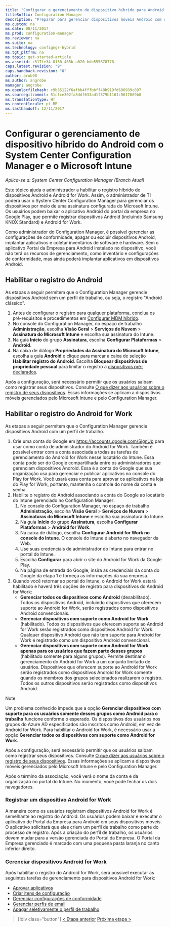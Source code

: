 ```yaml
---
title: "Configurar o gerenciamento de dispositivo híbrido para Android com o Microsoft Intune"
titleSuffix: Configuration Manager
description: "Preparar para gerenciar dispositivos móveis Android com o Configuration Manager e o Intune."
ms.custom: na
ms.date: 08/11/2017
ms.prod: configuration-manager
ms.reviewer: na
ms.suite: na
ms.technology: configmgr-hybrid
ms.tgt_pltfrm: na
ms.topic: get-started-article
ms.assetid: c517fe34-0130-465b-a020-bdb555878778
caps.latest.revision: "9"
caps.handback.revision: "0"
author: arob98
ms.author: angrobe
manager: angrobe
ms.openlocfilehash: c9b35122f6afbb4fffbbff48b919fd696939c897
ms.sourcegitcommit: 51cfce302fa8ddf633ad1f379b1161c0617089b8
ms.translationtype: HT
ms.contentlocale: pt-BR
ms.lasthandoff: 12/11/2017
---
```

# <a name="set-up-android-hybrid-device-management-with-system-center-configuration-manager-and-microsoft-intune"></a>Configurar o gerenciamento de dispositivo híbrido do Android com o System Center Configuration Manager e o Microsoft Intune

*Aplica-se a: System Center Configuration Manager (Branch Atual)*

Este tópico ajuda o administrador a habilitar o registro híbrido de dispositivos Android e Android for Work. Assim, o administrador de TI poderá usar o System Center Configuration Manager para gerenciar os dispositivos por meio de uma assinatura configurada do Microsoft Intune. Os usuários podem baixar o aplicativo Android do portal da empresa no Google Play, que permite registrar dispositivos Android (incluindo Samsung KNOX Standard) e Android for Work.

Como administrador do Configuration Manager, é possível gerenciar as configurações de conformidade, apagar ou excluir dispositivos Android, implantar aplicativos e coletar inventários de software e hardware. Sem o aplicativo Portal da Empresa para Android instalado no dispositivo, você não terá os recursos de gerenciamento, como inventário e configurações de conformidade, mas ainda poderá implantar aplicativos em dispositivos Android.  

## <a name="enable-android-enrollment"></a>Habilitar o registro do Android  
As etapas a seguir permitem que o Configuration Manager gerencie dispositivos Android sem um perfil de trabalho, ou seja, o registro "Android clássico".

1. Antes de configurar o registro para qualquer plataforma, conclua os pré-requisitos e procedimentos em [Configurar MDM híbrido](setup-hybrid-mdm.md).  
2. No console do Configuration Manager, no espaço de trabalho **Administração**, escolha **Visão Geral** > **Serviços de Nuvem** > **Assinatura do Microsoft Intune** e escolha sua assinatura do Intune.  
3. Na guia **Início** do grupo **Assinatura**, escolha **Configurar Plataformas** > **Android**.  
4. Na caixa de diálogo **Propriedades da Assinatura do Microsoft Intune**, escolha a guia **Android** e clique para marcar a caixa de seleção **Habilitar registro do Android**. Escolha **Bloquear dispositivos de propriedade pessoal** para limitar o registro a [dispositivos pré-declarados](predeclare-devices-with-hardware-id.md).

 Após a configuração, será necessário permitir que os usuários saibam como registrar seus dispositivos. Consulte [O que dizer aos usuários sobre o registro de seus dispositivos](https://docs.microsoft.com/intune/end-user-educate). Essas informações se aplicam a dispositivos móveis gerenciados pelo Microsoft Intune e pelo Configuration Manager.

## <a name="enable-android-for-work-enrollment"></a>Habilitar o registro do Android for Work
As etapas a seguir permitem que o Configuration Manager gerencie dispositivos Android com um perfil de trabalho.

1. Crie uma conta do Google em https://accounts.google.com/SignUp para usar como conta de administrador do Android for Work. Também é possível entrar com a conta associada a todas as tarefas de gerenciamento do Android for Work nesse locatário do Intune. Essa conta pode ser do Google compartilhada entre os administradores que gerenciam dispositivos Android. Essa é a conta do Google que sua organização usa para gerenciar e publicar aplicativos no console do Play for Work. Você usará essa conta para aprovar os aplicativos na loja do Play for Work, portanto, mantenha o controle do nome da conta e senha.
2. Habilite o registro do Android associando a conta do Google ao locatário do Intune gerenciado no Configuration Manager:
   1. No console do Configuration Manager, no espaço de trabalho **Administração**, escolha **Visão Geral** > **Serviços de Nuvem** > **Assinaturas do Microsoft Intune** e escolha sua assinatura do Intune.
   2. Na guia **Início** do grupo **Assinatura**, escolha **Configurar Plataformas** > **Android for Work**.
   3. Na caixa de diálogo, escolha **Configurar Android for Work no console do Intune**. O console do Intune é aberto no navegador da Web.
   4. Use suas credenciais de administrador do Intune para entrar no portal do Intune.
   5. Escolha **Configurar** para abrir o site do Android for Work da Google Play.
   6. Na página de entrada do Google, insira as credenciais da conta do Google da etapa 1 e forneça as informações da sua empresa.
3. Quando você retornar ao portal do Intune, o Android for Work estará habilitado e haverá três opções de registro para dispositivos do Android for Work:
   - **Gerenciar todos os dispositivos como Android** (desabilitado). Todos os dispositivos Android, incluindo dispositivos que oferecem suporte ao Android for Work, serão registrados como dispositivos Android convencionais.
   - **Gerenciar dispositivos com suporte como Android for Work** (habilitado). Todos os dispositivos que oferecem suporte ao Android for Work serão registrados como dispositivos Android for Work. Qualquer dispositivo Android que não tem suporte para Android for Work é registrado como um dispositivo Android convencional.
   - **Gerenciar dispositivos com suporte como Android for Work apenas para os usuários que fazem parte desses grupos** (habilitado somente para alguns grupos). Permite destinar o gerenciamento do Android for Work a um conjunto limitado de usuários. Dispositivos que oferecem suporte ao Android for Work serão registrados como dispositivos Android for Work somente quando os membros dos grupos selecionados realizarem o registro. Todos os outros dispositivos serão registrados como dispositivos Android.

> [!NOTE]
> Um problema conhecido impede que a opção **Gerenciar dispositivos com suporte para os usuários somente desses grupos como Android para o trabalho** funcione conforme o esperado. Os dispositivos dos usuários nos grupos do Azure AD especificados são inscritos como Android, em vez de Android for Work. Para habilitar o Android for Work, é necessário usar a opção **Gerenciar todos os dispositivos com suporte como Android for Work**.


Após a configuração, será necessário permitir que os usuários saibam como registrar seus dispositivos. Consulte [O que dizer aos usuários sobre o registro de seus dispositivos](https://docs.microsoft.com/en-us/intune/end-user-educate). Essas informações se aplicam a dispositivos móveis gerenciados pelo Microsoft Intune e pelo Configuration Manager.

Após o término da associação, você verá o nome da conta e da organização no portal do Intune. No momento, você pode fechar os dois navegadores.

### <a name="enroll-an-android-for-work-device"></a>Registrar um dispositivo Android for Work
A maneira como os usuários registram dispositivos Android for Work é semelhante ao registro do Android. Os usuários podem baixar e executar o aplicativo de Portal da Empresa para Android em seus dispositivos móveis. O aplicativo solicitará que eles criem um perfil de trabalho como parte do processo de registro. Após a criação do perfil de trabalho, os usuários devem mudar para a versão gerenciada do Portal da Empresa. O Portal da Empresa gerenciado é marcado com uma pequena pasta laranja no canto inferior direito.

### <a name="manage-android-for-work-devices"></a>Gerenciar dispositivos Android for Work
Após habilitar o registro do Android for Work, será possível executar as seguintes tarefas de gerenciamento para dispositivos Android for Work:
- [Aprovar aplicativos](/sccm/mdm/deploy-use/creating-android-applications#approve-and-deploy-android-for-work-apps)
- [Criar itens de configuração](/sccm/mdm/deploy-use/create-configuration-items-for-android-for-work-devices-managed-without-the-client)
- [Gerenciar configurações de conformidade](/sccm/mdm/deploy-use/create-configuration-items-for-android-for-work-devices-managed-without-the-client)
- [Gerenciar perfis de email](/sccm/mdm/deploy-use/create-exchange-activesync-profiles)
- [Apagar seletivamente o perfil de trabalho](/sccm/mdm/deploy-use/wipe-lock-reset-devices#selective-wipe)

> [!div class="button"]
[< Etapa anterior](create-service-connection-point.md)  [Próxima etapa >](set-up-additional-management.md)
